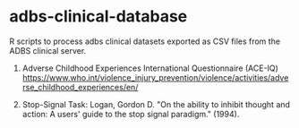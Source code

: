 # adbs-clinical-database

R scripts to process adbs clinical datasets exported as CSV files from the ADBS clinical server.

1) Adverse Childhood Experiences International Questionnaire (ACE-IQ) 
https://www.who.int/violence_injury_prevention/violence/activities/adverse_childhood_experiences/en/

2) Stop-Signal Task: 
Logan, Gordon D. "On the ability to inhibit thought and action: A users' guide to the stop signal paradigm." (1994).

